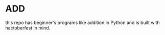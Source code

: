 # ADD
this repo has beginner's programs like addition in Python and is built with hactoberfest in mind.
